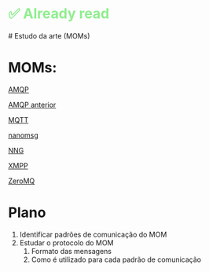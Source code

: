 <h1 style="color:lightgreen">✅ Already read</h1>
# Estudo da arte (MOMs)

# MOMs:

[AMQP](AMQP.md)

[AMQP anterior](AMQP%20anterior.md)

[MQTT](MQTT.md)

[nanomsg](nanomsg.md)

[NNG](NNG.md)

[XMPP](XMPP.md)

[ZeroMQ](ZeroMQ.md)

# Plano

1. Identificar padrões de comunicação do MOM
2. Estudar o protocolo do MOM
    1. Formato das mensagens
    2. Como é utilizado para cada padrão de comunicação

#